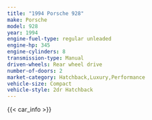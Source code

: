 ```yaml
---
title: "1994 Porsche 928"
make: Porsche
model: 928
year: 1994
engine-fuel-type: regular unleaded
engine-hp: 345
engine-cylinders: 8
transmission-type: Manual
driven-wheels: Rear wheel drive
number-of-doors: 2
market-category: Hatchback,Luxury,Performance
vehicle-size: Compact
vehicle-style: 2dr Hatchback
---
```


{{< car_info >}}
